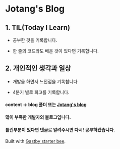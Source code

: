 # Jotang's Blog

## 1. TIL(Today I Learn)

- 공부한 것을 기록합니다.

- 한 줄의 코드라도 배운 것이 있다면 기록합니다.

## 2. 개인적인 생각과 일상

- 개발을 하면서 느낀점을 기록합니다

- 4분기 별로 회고를 기록합니다.

#### content -> blog 폴더 또는 [Jotang's blog](https://taehoblog.netlify.com/)

#### 많이 부족한 개발자의 블로그입니다.

#### 틀린부분이 있다면 댓글로 알려주시면 다시! 공부하겠습니다.

Built with [Gastby starter bee](https://github.com/JaeYeopHan/gatsby-starter-bee).
